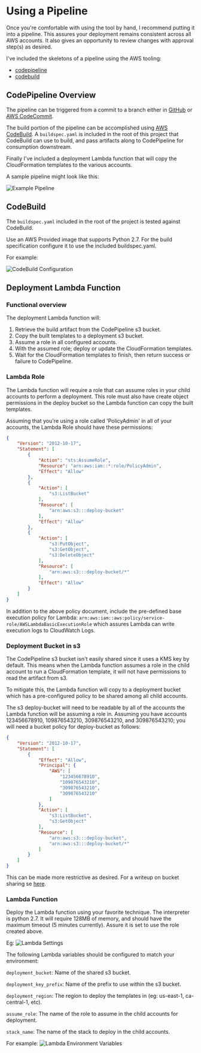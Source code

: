 # Using a Pipeline

Once you're comfortable with using the tool by hand, I recommend putting it into a pipeline.  This assures your deployment remains consistent across all AWS accounts.  It also gives an opportunity to review changes with approval step(s) as desired.

I've included the skeletons of a pipeline using the AWS tooling:

* [codepipeline](https://aws.amazon.com/codepipeline/)
* [codebuild](https://aws.amazon.com/codebuild/)


## CodePipeline Overview

The pipeline can be triggered from a commit to a branch either in [GitHub](https://github.com/) or [AWS CodeCommit](https://aws.amazon.com/codecommit/).

The build portion of the pipeline can be accomplished using [AWS CodeBuild](https://aws.amazon.com/codebuild/).  A `buildspec.yaml` is included in the root of this project that CodeBuild can use to build, and pass artifacts along to CodePipeline for consumption downstream.

Finally I've included a deployment Lambda function that will copy the CloudFormation templates to the various accounts.

A sample pipeline might look like this:

![Example Pipeline](../pictures/codepipeline_example.png)

## CodeBuild

The `buildspec.yaml` included in the root of the project is tested against CodeBuild.

Use an AWS Provided image that supports Python 2.7.  For the build specification configure it to use the included buildspec.yaml.

For example:

![CodeBuild Configuration](../pictures/codebuild_configuration.png)

## Deployment Lambda Function

### Functional overview

The deployment Lambda function will:

1. Retrieve the build artifact from the CodePipeline s3 bucket.
2. Copy the built templates to a deployment s3 bucket.
3. Assume a role in all configured accounts.
4. With the assumed role; deploy or update the CloudFormation templates.
5. Wait for the CloudFormation templates to finish, then return success or failure to CodePipeline.

### Lambda Role

The Lambda function will require a role that can assume roles in your child accounts to perform a deployment.  This role must also have create object permissions in the deploy bucket so the Lambda function can copy the built templates.

Assuming that you're using a role called 'PolicyAdmin' in all of your accounts, the Lambda Role should have these permissions:

```json
{
    "Version": "2012-10-17",
    "Statement": [
        {
            "Action": "sts:AssumeRole",
            "Resource": "arn:aws:iam::*:role/PolicyAdmin",
            "Effect": "Allow"
        },
        {
            "Action": [
                "s3:ListBucket"
            ],
            "Resource": [
                "arn:aws:s3:::deploy-bucket"
            ],
            "Effect": "Allow"
        },
        {
            "Action": [
                "s3:PutObject",
                "s3:GetObject",
                "s3:DeleteObject"
            ],
            "Resource": [
                "arn:aws:s3:::deploy-bucket/*"
            ],
            "Effect": "Allow"
        }
    ]
}
```

In addition to the above policy document, include the pre-defined base execution policy for Lambda: `arn:aws:iam::aws:policy/service-role/AWSLambdaBasicExecutionRole` which assures Lambda can write execution logs to CloudWatch Logs.

### Deployment Bucket in s3

The CodePipeline s3 bucket isn't easily shared since it uses a KMS key by default.  This means when the Lambda function assumes a role in the child account to run a CloudFormation template, it will not have permissions to read the artifact from s3.

To mitigate this, the Lambda function will copy to a deployment bucket which has a pre-configured policy to be shared among all child accounts.

The s3 deploy-bucket will need to be readable by all of the accounts the Lambda function will be assuming a role in.  Assuming you have accounts 123456678910, 109876543210, 309876543210, and 309876543210; you will need a bucket policy for deploy-bucket as follows:

```json
{
    "Version": "2012-10-17",
    "Statement": [
        {
            "Effect": "Allow",
            "Principal": {
                "AWS": [ 
                    "123456678910",
                    "109876543210",
                    "309876543210",
                    "309876543210"
                ]
            },
            "Action": [
                "s3:ListBucket",
                "s3:GetObject"
            ],
            "Resource": [
                "arn:aws:s3:::deploy-bucket",
                "arn:aws:s3:::deploy-bucket/*"
            ]
        }
    ]
}
```

This can be made more restrictive as desired. For a writeup on bucket sharing se [here](http://docs.aws.amazon.com/AmazonS3/latest/dev/example-walkthroughs-managing-access-example2.html).

### Lambda Function

Deploy the Lambda function using your favorite technique.  The interpreter is python 2.7.  It will require 128MB of memory, and should have the maximum timeout (5 minutes currently).  Assure it is set to use the role created above.

Eg:
![Lambda Settings](../pictures/lambda_config1.png)

The following Lambda variables should be configured to match your environment:

`deployment_bucket`: Name of the shared s3 bucket.

`deployment_key_prefix`: Name of the prefix to use within the s3 bucket.

`deployment_region`: The region to deploy the templates in (eg: us-east-1, ca-central-1, etc).

`assume_role`: The name of the role to assume in the child accounts for deployment.

`stack_name`: The name of the stack to deploy in the child accounts.

For example:
![Lambda Environment Variables](../pictures/lambda_environment.png)
